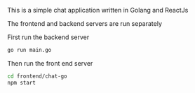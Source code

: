 This is a simple chat application written in Golang and ReactJs

The frontend and backend servers are run separately

First run the backend server
```sh
go run main.go
```

Then run the front end server
```sh
cd frontend/chat-go
npm start
```
